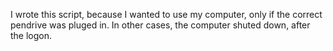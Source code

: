 I wrote this script, because I wanted to use my computer, only if the correct pendrive was pluged in.
In other cases, the computer shuted down, after the logon.
